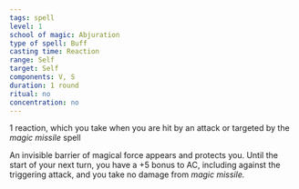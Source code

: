 ```yaml
---
tags: spell
level: 1
school of magic: Abjuration
type of spell: Buff
casting time: Reaction
range: Self
target: Self
components: V, S
duration: 1 round
ritual: no
concentration: no 
---
```


1 reaction, which you take when you are hit by an attack or targeted by the _magic missile_ spell

An invisible barrier of magical force appears and protects you. Until the start of your next turn, you have a +5 bonus to AC, including against the triggering attack, and you take no damage from _magic missile._